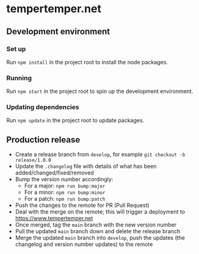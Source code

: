 # tempertemper.net


## Development environment

### Set up
Run `npm install` in the project root to install the node packages.

### Running
Run `npm start` in the project root to spin up the development environment.

### Updating dependencies
Run `npm update` in the project root to update packages.


## Production release

- Create a release branch from `develop`, for example `git checkout -b release/1.0.0`
- Update the `.changelog` file with details of what has been added/changed/fixed/removed
- Bump the version number accordingly:
    - For a major: `npm run bump:major`
    - For a minor: `npm run bump:minor`
    - For a patch: `npm run bump:patch`
- Push the changes to the remote for PR (Pull Request)
- Deal with the merge on the remote; this will trigger a deployment to https://www.tempertemper.net
- Once merged, tag the `main` branch with the new version number
- Pull the updated `main` branch down and delete the release branch
- Merge the updated `main` branch into `develop`, push the updates (the changelog and version number updates) to the remote
